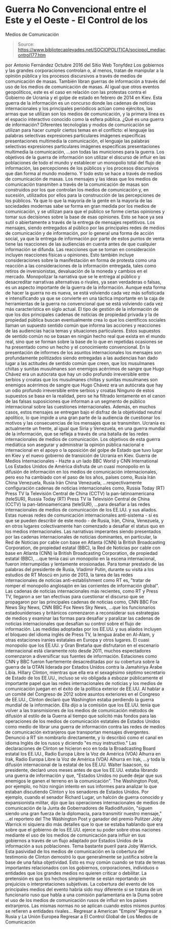 # Guerra No Convencional entre el Este y el Oeste - El Control de los 
Medios de Comunicación

> Source: https://www.bibliotecapleyades.net/SOCIOPOLITICA/sociopol_mediacontrol177.htm

por Antonio Fernández Octubre 2016
del Sitio Web Tonyfdez
Los gobiernos y las grandes corporaciones controlan o, al menos, tratan de manipular a la opinión pública y los procesos discursivos a través de medios de comunicación de masas.
También libran guerras de información a través del uso de los medios de comunicación de masas.
Al igual que otros eventos geopolíticos, este es el caso en relación con las protestas contra el Gobierno de Ucrania y el golpe de estado en febrero de 2014 en Kiev.
Esta guerra de la información es un concurso donde las cadenas de noticias internacionales y los principales periódicos actúan como ejércitos, las armas que se utilizan son los medios de comunicación, y la primera línea es el espacio interactivo conocido como la esfera pública.
¿Qué es una guerra de información? Diferentes tecnologías y modos de comunicación se utilizan para hacer cumplir ciertos temas en el conflicto:
el lenguaje las palabras selectivas expresiones particulares imágenes específicas presentaciones multimedia la comunicación,
el lenguaje
las palabras selectivas
expresiones particulares
imágenes específicas
presentaciones multimedia
la comunicación,
...son todas las municiones para la guerra. Los objetivos de la guerra de información son utilizar el discurso de influir en las poblaciones de todo el mundo y establecer un monopolio total del flujo de información, las percepciones de los públicos y los procesos discursivos que dan forma al mundo moderno.
Y todo esto se hace a través de medios de comunicación de masas. Los mensajes y las ideas que los medios de comunicación transmiten a través de la comunicación de masas son construidos por los que controlan los medios de comunicación y, en sucesión, utilizados por ellos para la construcción de las percepciones de los públicos.
Ya que lo que la mayoría de la gente en la mayoría de las sociedades modernas sabe se forma en gran medida por los medios de comunicación, y se utilizan para que el público se forme ciertas opiniones y tomar sus decisiones sobre la base de esas opiniones.
Esto se hace ya sea sutil o abiertamente a través de la entrega de mensajes repetitivos. Los mensajes, siendo entregados al público por las principales redes de medios de comunicación y de información, por lo general una forma de acción social, ya que la entrega de información por parte de estos puntos de venta tiene las reacciones de las audiencias en cuenta antes de que cualquier información se difunda.
Las reacciones que se toman en consideración incluyen reacciones físicas u opiniones.
Esto también incluye consideraciones sobre la manifestación en forma de protesta como una reacción a las consideraciones de la información entregada, tales como retiros de inversionistas, devaluación de la moneda y cambios en el mercado. Monopolizar la narrativa que se le entrega al público y desacreditar narrativas alternativas o rivales, ya sean verdaderas o falsas, es un aspecto importante de la guerra de la información.
Aunque esta forma de hacer la guerra no es nueva, se está volviendo cada vez más sofisticada e intensificando ya que se convierte en una táctica importante en la caja de herramientas de la guerra no convencional que se está volviendo cada vez más característica en siglo actual. El tipo de gestión de la información de que los dos principales cadenas de noticias de propiedad privada y la de propiedad pública buscan eventualmente crea lo que los científicos sociales llaman un supuesto sentido común que informa las acciones y reacciones de las audiencias hacia temas y situaciones particulares.
Estos supuestos de sentido común no se basan en ningún hecho real que exista en el mundo real, sino que se forman sobre la base de lo que en repetidas ocasiones se ha presentado como un hecho y el conocimiento convencional.
En la presentación de informes de los asuntos internacionales los mensajes son profundamente politizados siendo entregadas a las audiencias han dado lugar a las actitudes de sentido común que creen,
que los musulmanes chiítas y sunitas musulmanes son enemigos acérrimos de sangre que Hugo Chávez era un autócrata que hay un odio profundo irreversible entre serbios y croatas
que los musulmanes chiítas y sunitas musulmanes son enemigos acérrimos de sangre
que Hugo Chávez era un autócrata
que hay un odio profundo irreversible entre serbios y croatas
Ninguno de estos supuestos se basa en la realidad, pero se ha filtrado lentamente en el canon de las falsas suposiciones que informan a un segmento de público internacional sobre las cuestiones internacionales.
Además, en muchos casos, estos mensajes se entregan bajo el disfraz de la objetividad neutral apolítico, lo que impide a una gran parte de la audiencia de cuestionar los motivos y las consecuencias de los mensajes que se transmiten. Ucrania es actualmente un frente, al igual que Siria y Venezuela, en una guerra mundial de la información, que se refleja a través de una batalla de las redes internacionales de medios de comunicación.
Los objetivos de esta guerra mediática son asegurar y administrar la opinión pública nacional e internacional en el apoyo o la oposición del golpe de Estado que tuvo lugar en Kiev y el nuevo gobierno de transición de Ucrania en Kiev.
Guerra de Medios Internacionales - Hazte a un lado BBC World y CNN International Los Estados Unidos de América disfruta de un cuasi monopolio en la difusión de información en los medios de comunicación internacionales, pero eso ha cambiado con el paso de los años, países como,
Rusia Irán China Venezuela,
Rusia
Irán
China
Venezuela,
...respectivamente configuración cadenas de noticias internacionales como,
Russia Today (RT) Press TV la Televisión Central de China (CCTV) la pan-latinoamericana (teleSUR),
Russia Today (RT)
Press TV
la Televisión Central de China (CCTV)
la pan-latinoamericana (teleSUR),
...para desafiar a las redes internacionales de medios de comunicación de los EE.UU. y sus aliados.
Estas nuevas redes de comunicación internacionales anti-sistema - si es que se pueden describir de este modo - de Rusia, Irán, China, Venezuela, y en otros lugares colectivamente han comenzado a desafiar el status quo en los medios internacionales. Las narrativas imperantes siendo presentados por las cadenas internacionales de noticias dominantes, en particular,
la Red de Noticias por cable con base en Atlanta (CNN) la British Broadcasting Corporation, de propiedad estatal (BBC),
la Red de Noticias por cable con base en Atlanta (CNN)
la British Broadcasting Corporation, de propiedad estatal (BBC),
...que tenía casi un monopolio en la escena internacional, fueron interrumpidas y lentamente erosionadas.
Para tomar prestado de las palabras del presidente de Rusia, Vladimir Putin, durante su visita a los estudios de RT Moscú en junio de 2013, la tarea de las redes internacionales de noticias anti-establishment como RT es,
"tratar de romper el monopolio anglosajón en las corrientes de información global".
Las cadenas de noticias internacionales más recientes, como RT y Press TV, llegaron a ser tan efectivas para cuestionar el discurso que se propagaron por las principales cadenas de noticias como,
CNN BBC Fox News Sky News,
CNN
BBC
Fox News
Sky News,
...que los funcionarios estadounidenses y británicos comenzaron a reconsiderar sus estrategias de medios y examinar las formas para desafiar y paralizar las cadenas de noticias internacionales que desafían su control sobre el flujo de información.
Las medidas adoptadas por los EE.UU. y sus aliados incluyen el bloqueo del idioma inglés de Press TV, la lengua árabe en Al-Alam, y otras estaciones iraníes estatales en Europa y otros lugares. El cuasi monopolio que los EE.UU. y Gran Bretaña que disfrutaron en el escenario internacional está claramente roto desde 2011, muchos espectadores comenzaron a diversificar sus fuentes de información.
Estaciones como CNN y BBC fueron fuertemente desacreditadas por su cobertura sobre la guerra de la OTAN liderada por Estados Unidos contra la Jamahiriya Árabe Libia. Hillary Clinton, mientras que ella era el sexagésimo séptimo secretario de Estado de los EE.UU., incluso se vio obligada a esbozar públicamente el importante papel que las redes internacionales de noticias y los medios de comunicación juegan en el éxito de la política exterior de EE.UU.
Al hablar a un comité del Congreso de 2012 sobre asuntos exteriores en el Congreso de EE.UU., Clinton declaró que Washington estaba perdiendo la guerra mundial de la información.
Ella dijo a la comisión que los EE.UU. tenía que volver a las transmisiones de los medios de comunicación métodos de difusión al estilo de la Guerra al tiempo que solicitó más fondos para las operaciones de los medios de comunicación estatales de Estados Unidos como medio de librar una guerra de información contra las redes de medios de comunicación extranjeros que transportan mensajes divergentes.
Denunció a RT sin nombrarlo directamente, y lo describió como el canal en idioma Inglés de los rusos y diciendo "es muy instructivo." Las declaraciones de Clinton se hicieron eco en toda la Broadcasting Board estatal los EE.UU.,
Radio Europa Libre la Voz de América (VOA) Alhurra en Irak,
Radio Europa Libre
la Voz de América (VOA)
Alhurra en Irak,
...y toda la difusión internacional de la estatal de los EE.UU.
Walter Isaacson, su presidente, declaró unos meses antes de que los EE.UU. estaba librando una guerra de información y que,
"Estados Unidos no puede dejar que sus enemigos le ganen el terreno en la comunicación".
The Washington Post, por ejemplo, no hizo ningún intento en sus informes para analizar lo que estaban discutiendo Clinton y los senadores de Estados Unidos.
Por ejemplo, cuando el senador Richard Lugar, un halcón de guerra conocido y expansionista militar, dijo que las operaciones internacionales de medios de comunicación de la Junta de Gobernadores de Radiodifusión,
"siguen siendo una gran fuerza de la diplomacia, para transmitir nuestro mensaje,"
...el reportero del The Washington Post y ganador del premio Pulitzer Joby Warrick ni siquiera dio más detalles que lo que se estaba hablando que era sobre que el gobierno de los EE.UU. ejerce su poder sobre otras naciones mediante el uso de los medios de comunicación para influir en sus gobiernos a través de un flujo adaptado por Estados Unidos de la información a sus poblaciones.
Tema bastante pueril para Joby Warrick. Esta pasividad de los medios de comunicación en la cobertura del testimonio de Clinton demostró lo que generalmente se justifica sobre la base de una falsa objetividad.
Esto es muy común cuando se trata de temas importantes relacionados con los gobiernos, corporaciones, individuos o entidades que los grandes medios no quieren criticar o debilitar.
La pretensión es que los hechos simplemente se están reportando sin prejuicios o interpretaciones subjetivas. La cobertura del evento de los principales medios del evento habría sido muy diferente si se tratara de un funcionario ruso que habla a una comisión parlamentaria en la Duma sobre el uso de los medios de comunicación rusos de influir en los países extranjeros.
Las mismas normas no se aplican cuando estos mismos puntos se refieren a entidades rivales...
Regresar a American "Empire"
Regresar a Rusia y La Unión Europea
Regresar a El Control Global de Los Medios de Comunicación
